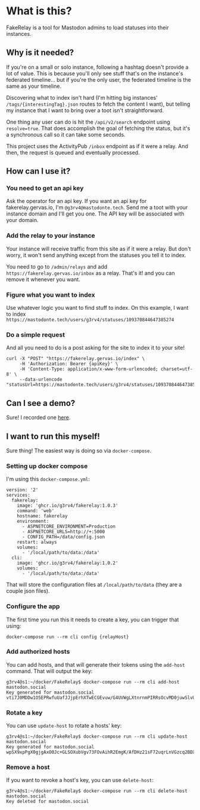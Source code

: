 # What is this?

FakeRelay is a tool for Mastodon admins to load statuses into their instances.

## Why is it needed?

If you're on a small or solo instance, following a hashtag doesn't provide a lot of value. This is because you'll only see stuff that's on the instance's federated timeline... but if you're the only user, the federated timeline is the same as your timeline.

Discovering what to index isn't hard (I'm hitting big instances' `/tags/{interestingTag}.json` routes to fetch the content I want), but telling my instance that I want to bring over a toot isn't straightforward.

One thing any user can do is hit the `/api/v2/search` endpoint using `resolve=true`. That does accomplish the goal of fetching the status, but it's a synchronous call so it can take some seconds.

This project uses the ActivityPub `/inbox` endpoint as if it were a relay. And then, the request is queued and eventually processed.

## How can I use it?

### You need to get an api key

Ask the operator for an api key. If you want an api key for fakerelay.gervas.io, I'm `@g3rv4@mastodonte.tech`. Send me a toot with your instance domain and I'll get you one. The API key will be associated with your domain.

### Add the relay to your instance

Your instance will receive traffic from this site as if it were a relay. But don't worry, it won't send anything except from the statuses you tell it to index.

You need to go to `/admin/relays` and add `https://fakerelay.gervas.io/inbox` as a relay. That's it! and you can remove it whenever you want.

### Figure what you want to index

Use whatever logic you want to find stuff to index. On this example, I want to index `https://mastodonte.tech/users/g3rv4/statuses/109370844647385274`

### Do a simple request

And all you need to do is a post asking for the site to index it to your site!

```
curl -X "POST" "https://fakerelay.gervas.io/index" \
     -H 'Authorization: Bearer {apiKey}' \
     -H 'Content-Type: application/x-www-form-urlencoded; charset=utf-8' \
     --data-urlencode "statusUrl=https://mastodonte.tech/users/g3rv4/statuses/109370844647385274"
```

## Can I see a demo?

Sure! I recorded one [here](https://youtu.be/ungRlYKHS0E).

## I want to run this myself!

Sure thing! The easiest way is doing so via `docker-compose`.

### Setting up docker compose

I'm using this `docker-compose.yml`:

```
version: '2'
services:
  fakerelay:
    image: 'ghcr.io/g3rv4/fakerelay:1.0.3'
    command: 'web'
    hostname: fakerelay
    environment:
      - ASPNETCORE_ENVIRONMENT=Production
      - ASPNETCORE_URLS=http://+:5000
      - CONFIG_PATH=/data/config.json
    restart: always
    volumes:
      - '/local/path/to/data:/data'
  cli:
    image: 'ghcr.io/g3rv4/fakerelay:1.0.2'
    volumes:
      - '/local/path/to/data:/data'
```

That will store the configuration files at `/local/path/to/data` (they are a couple json files).

### Configure the app

The first time you run this it needs to create a key, you can trigger that using:

```
docker-compose run --rm cli config {relayHost}
```

### Add authorized hosts

You can add hosts, and that will generate their tokens using the `add-host` command. That will output the key:

```
g3rv4@s1:~/docker/FakeRelay$ docker-compose run --rm cli add-host mastodon.social
Key generated for mastodon.social
vti7J0MDDw1O5EPRwfuUafJJjpErhXTwECGEvuw/G4UVWgLXtnrnmPIRRsOcvMD0juwSlvUnchIzgla030AIRw==
```

### Rotate a key

You can use `update-host` to rotate a hosts' key:

```
g3rv4@s1:~/docker/FakeRelay$ docker-compose run --rm cli update-host mastodon.social
Key generated for mastodon.social
wpSX9xpPgX0gjgAxO0Jc+GLSOXubVgv73FOvAihR2EmgK/AfDHz21sF72uqrLnVGzcq2BDXosMeKdFR76q6fpg==
```

### Remove a host

If you want to revoke a host's key, you can use `delete-host`:

```
g3rv4@s1:~/docker/FakeRelay$ docker-compose run --rm cli delete-host mastodon.social
Key deleted for mastodon.social
```